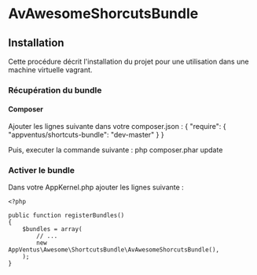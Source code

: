 AvAwesomeShorcutsBundle
=======================

## Installation

Cette procédure décrit l'installation du projet pour une utilisation dans une machine virtuelle vagrant.

### Récupération du bundle
#### Composer

Ajouter les lignes suivante dans votre composer.json :
    {
        "require": {
            "appventus/shortcuts-bundle": "dev-master"
        }
    }

Puis, executer la commande suivante :
    php composer.phar update

### Activer le bundle

Dans votre AppKernel.php ajouter les lignes suivante :

    <?php

    public function registerBundles()
    {
        $bundles = array(
            // ...
            new AppVentus\Awesome\ShortcutsBundle\AvAwesomeShorcutsBundle(),
        );
    }